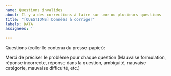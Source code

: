 ```yaml
---
name: Questions invalides
about: Il y a des corrections à faire sur une ou plusieurs questions
title: "[QUESTIONS] Données à corriger"
labels: DATA
assignees: ''

---
```


Questions (coller le contenu du presse-papier):


Merci de préciser le problème pour chaque question (Mauvaise formulation, réponse incorrecte, réponse dans la question, ambiguité, nauvaise catégorie, mauvaise difficulté¸ etc.)
